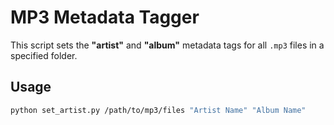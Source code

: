 # MP3 Metadata Tagger

This script sets the **"artist"** and **"album"** metadata tags for all `.mp3` files in a specified folder.

## Usage

```bash
python set_artist.py /path/to/mp3/files "Artist Name" "Album Name"